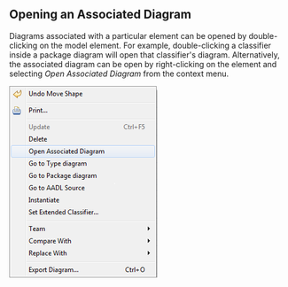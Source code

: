 ## Opening an Associated Diagram
Diagrams associated with a particular element can be opened by double-clicking on the model element. For example, double-clicking a classifier inside a package diagram will open that classifier's diagram. Alternatively, the associated diagram can be open by right-clicking on the element and selecting *Open Associated Diagram* from the context menu.

![](images/OpenAssociatedDiagram.png)